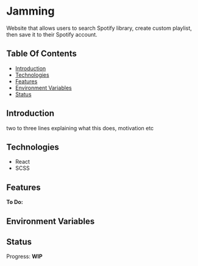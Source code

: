 # Jamming
Website that allows users to search Spotify library, create custom playlist, then save it to their Spotify account.

## Table Of Contents
+ [Introduction](#introduction)
+ [Technologies](#technologies)
+ [Features](#features)
+ [Environment Variables](#environment-variables)
+ [Status](#status)


## Introduction
two to three lines explaining what this does, motivation etc

## Technologies
+ React
+ SCSS

## Features

__To Do:__

## Environment Variables

## Status
Progress: __WIP__
